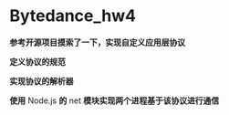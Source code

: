 # Bytedance_hw4

**参考开源项目摸索了一下，实现自定义应用层协议**

**定义协议的规范**

**实现协议的解析器**

**使用** Node.js **的** net **模块实现两个进程基于该协议进行通信**
